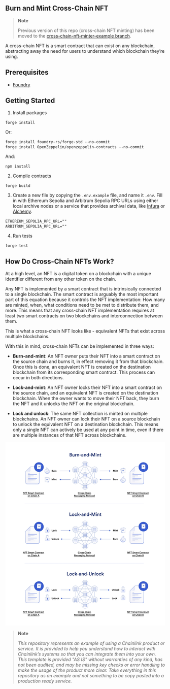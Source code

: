 ## Burn and Mint Cross-Chain NFT

> **Note**
>
> Previous version of this repo (cross-chain NFT minting) has been moved to the [cross-chain-nft-minter-example branch](https://github.com/smartcontractkit/ccip-cross-chain-nft/tree/cross-chain-nft-minter-example).

A cross-chain NFT is a smart contract that can exist on any blockchain, abstracting away the need for users to understand which blockchain they’re using.

## Prerequisites

-   [Foundry](https://book.getfoundry.sh/getting-started/installation)

## Getting Started

1. Install packages

```
forge install
```

Or:

```
forge install foundry-rs/forge-std --no-commit
forge install OpenZeppelin/openzeppelin-contracts --no-commit
```

And:

```
npm install
```

2. Compile contracts

```
forge build
```

3. Create a new file by copying the `.env.example` file, and name it `.env`. Fill in with Ethereum Sepolia and Arbitrum Sepolia RPC URLs using either local archive nodes or a service that provides archival data, like [Infura](https://infura.io/) or [Alchemy](https://alchemy.com/).

```
ETHEREUM_SEPOLIA_RPC_URL=""
ARBITRUM_SEPOLIA_RPC_URL=""
```

4. Run tests

```
forge test
```

## How Do Cross-Chain NFTs Work?

At a high level, an NFT is a digital token on a blockchain with a unique identifier different from any other token on the chain.

Any NFT is implemented by a smart contract that is intrinsically connected to a single blockchain. The smart contract is arguably the most important part of this equation because it controls the NFT implementation: How many are minted, when, what conditions need to be met to distribute them, and more. This means that any cross-chain NFT implementation requires at least two smart contracts on two blockchains and interconnection between them.

This is what a cross-chain NFT looks like - equivalent NFTs that exist across multiple blockchains.

With this in mind, cross-chain NFTs can be implemented in three ways:

-   **Burn-and-mint**: An NFT owner puts their NFT into a smart contract on the source chain and burns it, in effect removing it from that blockchain. Once this is done, an equivalent NFT is created on the destination blockchain from its corresponding smart contract. This process can occur in both directions.

-   **Lock-and-mint**: An NFT owner locks their NFT into a smart contract on the source chain, and an equivalent NFT is created on the destination blockchain. When the owner wants to move their NFT back, they burn the NFT and it unlocks the NFT on the original blockchain.

-   **Lock and unlock**: The same NFT collection is minted on multiple blockchains. An NFT owner can lock their NFT on a source blockchain to unlock the equivalent NFT on a destination blockchain. This means only a single NFT can actively be used at any point in time, even if there are multiple instances of that NFT across blockchains.

![Cross-Chain NFT Mechanisms](./img/cross-chain-nft-mechanisms.jpeg)

> **Note**
>
> _This repository represents an example of using a Chainlink product or service. It is provided to help you understand how to interact with Chainlink’s systems so that you can integrate them into your own. This template is provided "AS IS" without warranties of any kind, has not been audited, and may be missing key checks or error handling to make the usage of the product more clear. Take everything in this repository as an example and not something to be copy pasted into a production ready service._
